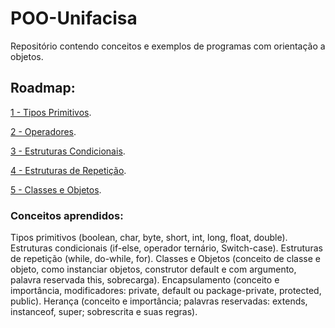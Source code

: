 # POO-Unifacisa
Repositório contendo conceitos e exemplos de programas com orientação a objetos.

## Roadmap:

[1 - Tipos Primitivos](conteudo/TiposPrimitivos.md).

[2 - Operadores](conteudo/Operadores.md).

[3 - Estruturas Condicionais](conteudo/EstruturasCondicionais.md).

[4 - Estruturas de Repetição](conteudo/EstruturasDeRepeticao.md).

[5 - Classes e Objetos](conteudo/ClassesEObjetos.md).

### Conceitos aprendidos:

Tipos primitivos (boolean, char, byte, short, int, long, float, double). 
Estruturas condicionais (if-else, operador ternário, Switch-case).
Estruturas de repetição (while, do-while, for).
Classes e Objetos (conceito de classe e objeto, como instanciar objetos, construtor default e com argumento, palavra reservada this, sobrecarga).
Encapsulamento (conceito e importância, modificadores: private, default ou package-private, protected, public).
Herança (conceito e importância; palavras reservadas: extends, instanceof, super; sobrescrita e suas regras).
